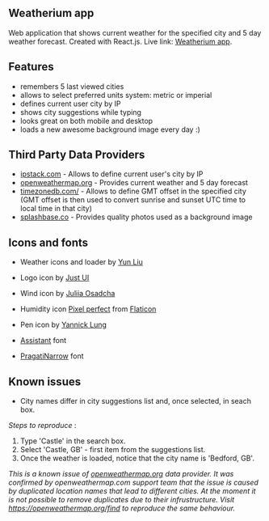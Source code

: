## Weatherium app

Web application that shows current weather for the specified city and 5 day weather forecast.
Created with React.js. 
Live link: [Weatherium app](http://weather-app-20180703.epizy.com/).


## Features

- remembers 5 last viewed cities
- allows to select preferred units system: metric or imperial
- defines current user city by IP
- shows city suggestions while typing
- looks great on both mobile and desktop
- loads a new awesome background image every day :)


## Third Party Data Providers

 - [ipstack.com](https://ipstack.com/) - Allows to define current user's city by IP
 - [openweathermap.org](https://openweathermap.org) - Provides current weather and 5 day forecast
 - [timezonedb.com/](https://timezonedb.com/) - Allows to define GMT offset in the specified city (GMT offset is then used to convert sunrise and sunset UTC time to local time in that city)
 - [splashbase.co](https://www.splashbase.co/) - Provides quality photos used as a background image


## Icons and fonts

 - Weather icons and loader by [Yun Liu](https://www.iconfinder.com/Neolau1119/icon-sets)
 - Logo icon by [Just UI](https://www.iconfinder.com/justui)
 - Wind icon by [Juliia Osadcha](https://www.iconfinder.com/Juliia_Os)
 - Humidity icon [Pixel perfect](https://www.flaticon.com/authors/pixel-perfect) from [Flaticon](https://www.flaticon.com)
 - Pen icon by [Yannick Lung](https://www.iconfinder.com/yanlu)

 - [Assistant](https://fonts.google.com/specimen/Assistant) font
 - [PragatiNarrow](https://fonts.google.com/specimen/Pragati+Narrow) font


## Known issues

 - City names differ in city suggestions list and, once selected, in seach box.

*Steps to reproduce* : 
1. Type 'Castle' in the search box. 
2. Select 'Castle, GB' - first item from the suggestions list.
3. Once the weather is loaded, notice that the city name is 'Bedford, GB'.

*This is a known issue of [openweathermap.org](https://openweathermap.org) data provider. It was confirmed by openweathermap.com support team that the issue is caused by duplicated location names that lead to different cities. At the moment it is not possible to remove duplicates due to their infrustructure.*
*Visit https://openweathermap.org/find to reproduce the same behaviour.*


